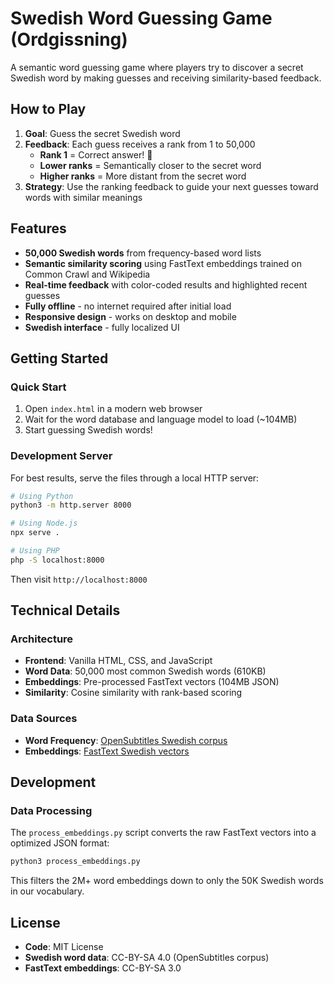 # Swedish Word Guessing Game (Ordgissning)

A semantic word guessing game where players try to discover a secret Swedish word by making guesses and receiving similarity-based feedback.

## How to Play

1. **Goal**: Guess the secret Swedish word
2. **Feedback**: Each guess receives a rank from 1 to 50,000
   - **Rank 1** = Correct answer! 🎉
   - **Lower ranks** = Semantically closer to the secret word
   - **Higher ranks** = More distant from the secret word
3. **Strategy**: Use the ranking feedback to guide your next guesses toward words with similar meanings

## Features

- **50,000 Swedish words** from frequency-based word lists
- **Semantic similarity scoring** using FastText embeddings trained on Common Crawl and Wikipedia
- **Real-time feedback** with color-coded results and highlighted recent guesses
- **Fully offline** - no internet required after initial load
- **Responsive design** - works on desktop and mobile
- **Swedish interface** - fully localized UI

## Getting Started

### Quick Start
1. Open `index.html` in a modern web browser
2. Wait for the word database and language model to load (~104MB)
3. Start guessing Swedish words!

### Development Server
For best results, serve the files through a local HTTP server:

```bash
# Using Python
python3 -m http.server 8000

# Using Node.js
npx serve .

# Using PHP
php -S localhost:8000
```

Then visit `http://localhost:8000`

## Technical Details

### Architecture
- **Frontend**: Vanilla HTML, CSS, and JavaScript
- **Word Data**: 50,000 most common Swedish words (610KB)
- **Embeddings**: Pre-processed FastText vectors (104MB JSON)
- **Similarity**: Cosine similarity with rank-based scoring

### Data Sources
- **Word Frequency**: [OpenSubtitles Swedish corpus](https://github.com/hermitdave/FrequencyWords)
- **Embeddings**: [FastText Swedish vectors](https://dl.fbaipublicfiles.com/fasttext/vectors-crawl/cc.sv.300.vec.gz)

## Development

### Data Processing
The `process_embeddings.py` script converts the raw FastText vectors into a optimized JSON format:

```bash
python3 process_embeddings.py
```

This filters the 2M+ word embeddings down to only the 50K Swedish words in our vocabulary.

## License

- **Code**: MIT License
- **Swedish word data**: CC-BY-SA 4.0 (OpenSubtitles corpus)
- **FastText embeddings**: CC-BY-SA 3.0

